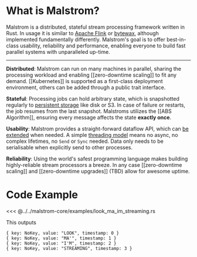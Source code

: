 # What is Malstrom?

Malstrom is a distributed, stateful stream processing framework written in Rust.
In usage it is similar to [Apache Flink](https://flink.apache.org/) or [bytewax](https://bytewax.io), although implemented fundamentally differently.
Malstrom's goal is to offer best-in-class usability, reliability and performance, enabling everyone to build fast parallel systems with unparalleled up-time.

---
**Distributed**: Malstrom can run on many machines in parallel, sharing the processing workload and enabling [[zero-downtime scaling]] to fit any demand.
[[Kubernetes]] is supported as a first-class deployment environment, others can be added through a public trait interface.

**Stateful**: Processing jobs can hold arbitrary state, which is snapshotted regularly to [persistent storage](Stateful%20Programs.md) like disk or S3. In case of failure or restarts, the job resumes from the last snapshot. Malstroms utilizes the [[ABS Algorithm]], ensuring every message affects the state **exactly once**.

**Usability**: Malstrom provides a straight-forward dataflow API, which can [be extended](CustomOperators) when needed. A simple [threading model](ThreadingModel) means no async, no complex lifetimes, no `Send` or `Sync` needed. Data only needs to be serialisable when explicitly send to other processes.

**Reliability**: Using the world's safest programming language makes building highly-reliable stream processors a breeze. In any case [[zero-downtime scaling]] and [[zero-downtime upgrades]] (TBD) allow for awesome uptime.

# Code Example

<<< @../../malstrom-core/examples/look_ma_im_streaming.rs

This outputs

```
{ key: NoKey, value: "LOOK", timestamp: 0 }
{ key: NoKey, value: "MA'", timestamp: 1 }
{ key: NoKey, value: "I'M", timestamp: 2 }
{ key: NoKey, value: "STREAMING", timestamp: 3 }
```